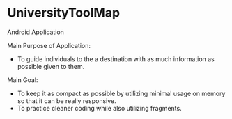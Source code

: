 # UniversityToolMap
Android Application

Main Purpose of Application:
 - To guide individuals to the a destination with as much information as possible given to them.

Main Goal:
 - To keep it as compact as possible by utilizing minimal usage on memory so that it can be really responsive.
 - To practice cleaner coding while also utilizing fragments.
